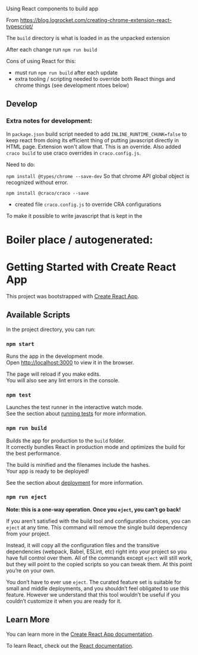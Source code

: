 
Using React components to build app


From https://blog.logrocket.com/creating-chrome-extension-react-typescript/

The `build` directory is what is loaded in as the unpacked extension

After each change run `npm run build`



Cons of using React for this:

- must run `npm run build` after each update
- extra tooling / scripting needed to override both React things and chrome things (see development ntoes below)

## Develop


### Extra notes for development:

In `package.json` build script needed to add `INLINE_RUNTIME_CHUNK=false` to keep react from doing its efficient thing of putting javascript directly in HTML page. Extension won't allow that. This is an override. 
Also added `craco build` to use craco overrides in `craco.config.js`.

Need to do:

`npm install @types/chrome --save-dev`
So that chrome API global object is recognized without error.

`npm install @craco/craco --save`
+ created file `craco.config.js`
to override CRA configurations



To make it possible to write javascript that is kept in the 


# Boiler place / autogenerated: 
# Getting Started with Create React App

This project was bootstrapped with [Create React App](https://github.com/facebook/create-react-app).

## Available Scripts

In the project directory, you can run:

### `npm start`

Runs the app in the development mode.\
Open [http://localhost:3000](http://localhost:3000) to view it in the browser.

The page will reload if you make edits.\
You will also see any lint errors in the console.

### `npm test`

Launches the test runner in the interactive watch mode.\
See the section about [running tests](https://facebook.github.io/create-react-app/docs/running-tests) for more information.

### `npm run build`

Builds the app for production to the `build` folder.\
It correctly bundles React in production mode and optimizes the build for the best performance.

The build is minified and the filenames include the hashes.\
Your app is ready to be deployed!

See the section about [deployment](https://facebook.github.io/create-react-app/docs/deployment) for more information.

### `npm run eject`

**Note: this is a one-way operation. Once you `eject`, you can’t go back!**

If you aren’t satisfied with the build tool and configuration choices, you can `eject` at any time. This command will remove the single build dependency from your project.

Instead, it will copy all the configuration files and the transitive dependencies (webpack, Babel, ESLint, etc) right into your project so you have full control over them. All of the commands except `eject` will still work, but they will point to the copied scripts so you can tweak them. At this point you’re on your own.

You don’t have to ever use `eject`. The curated feature set is suitable for small and middle deployments, and you shouldn’t feel obligated to use this feature. However we understand that this tool wouldn’t be useful if you couldn’t customize it when you are ready for it.

## Learn More

You can learn more in the [Create React App documentation](https://facebook.github.io/create-react-app/docs/getting-started).

To learn React, check out the [React documentation](https://reactjs.org/).
